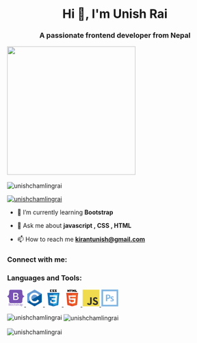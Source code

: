 
<h1 align="center">Hi 👋, I'm Unish Rai</h1>
<h3 align="center">A passionate frontend developer from Nepal</h3>
<img src="https://images.pexels.com/photos/6424589/pexels-photo-6424589.jpeg?auto=compress&cs=tinysrgb&w=1260&h=750&dpr=1" alt="" height="300px" width="300px">

<p align="left"> <img src="https://komarev.com/ghpvc/?username=unishchamlingrai&label=Profile%20views&color=0e75b6&style=flat" alt="unishchamlingrai" /> </p>

<p align="left"> <a href="https://github.com/ryo-ma/github-profile-trophy"><img src="https://github-profile-trophy.vercel.app/?username=unishchamlingrai" alt="unishchamlingrai" /></a> </p>

- 🌱 I’m currently learning **Bootstrap**

- 💬 Ask me about **javascript , CSS , HTML**

- 📫 How to reach me **kirantunish@gmail.com**

<h3 align="left">Connect with me:</h3>
<p align="left">
</p>

<h3 align="left">Languages and Tools:</h3>
<p align="left"> <a href="https://getbootstrap.com" target="_blank" rel="noreferrer"> <img src="https://raw.githubusercontent.com/devicons/devicon/master/icons/bootstrap/bootstrap-plain-wordmark.svg" alt="bootstrap" width="40" height="40"/> </a> <a href="https://www.cprogramming.com/" target="_blank" rel="noreferrer"> <img src="https://raw.githubusercontent.com/devicons/devicon/master/icons/c/c-original.svg" alt="c" width="40" height="40"/> </a> <a href="https://www.w3schools.com/css/" target="_blank" rel="noreferrer"> <img src="https://raw.githubusercontent.com/devicons/devicon/master/icons/css3/css3-original-wordmark.svg" alt="css3" width="40" height="40"/> </a> <a href="https://www.w3.org/html/" target="_blank" rel="noreferrer"> <img src="https://raw.githubusercontent.com/devicons/devicon/master/icons/html5/html5-original-wordmark.svg" alt="html5" width="40" height="40"/> </a> <a href="https://developer.mozilla.org/en-US/docs/Web/JavaScript" target="_blank" rel="noreferrer"> <img src="https://raw.githubusercontent.com/devicons/devicon/master/icons/javascript/javascript-original.svg" alt="javascript" width="40" height="40"/> </a> <a href="https://www.photoshop.com/en" target="_blank" rel="noreferrer"> <img src="https://raw.githubusercontent.com/devicons/devicon/master/icons/photoshop/photoshop-line.svg" alt="photoshop" width="40" height="40"/> </a> </p>

<p><img align="left" src="https://github-readme-stats.vercel.app/api/top-langs?username=unishchamlingrai&show_icons=true&locale=en&layout=compact" alt="unishchamlingrai" /></p>

<p>&nbsp;<img align="center" src="https://github-readme-stats.vercel.app/api?username=unishchamlingrai&show_icons=true&locale=en" alt="unishchamlingrai" /></p>

<p><img align="center" src="https://github-readme-streak-stats.herokuapp.com/?user=unishchamlingrai&" alt="unishchamlingrai" /></p>
